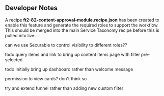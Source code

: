 ﻿## Developer Notes
A recipe **ft2-82-content-approval-module.recipe.json** has been created to enable this feature and generate the required roles to support the workflow.
This should be merged into the main Service Taxonomy recipe before this is pulled into live.

can we use Securable to control visibility to different roles??

todo query items and link to bring up content items page with filter pre-selected

todo initially bring up dashboard rather than welcome message

permission to view cards? don't think so

try and extend funnel rather than adding new custom filter
